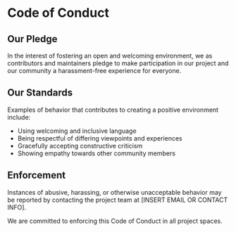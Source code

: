 # Code of Conduct

## Our Pledge

In the interest of fostering an open and welcoming environment, we as contributors and maintainers pledge to make participation in our project and our community a harassment-free experience for everyone.

## Our Standards

Examples of behavior that contributes to creating a positive environment include:

- Using welcoming and inclusive language
- Being respectful of differing viewpoints and experiences
- Gracefully accepting constructive criticism
- Showing empathy towards other community members

## Enforcement

Instances of abusive, harassing, or otherwise unacceptable behavior may be reported by contacting the project team at [INSERT EMAIL OR CONTACT INFO].

We are committed to enforcing this Code of Conduct in all project spaces.
